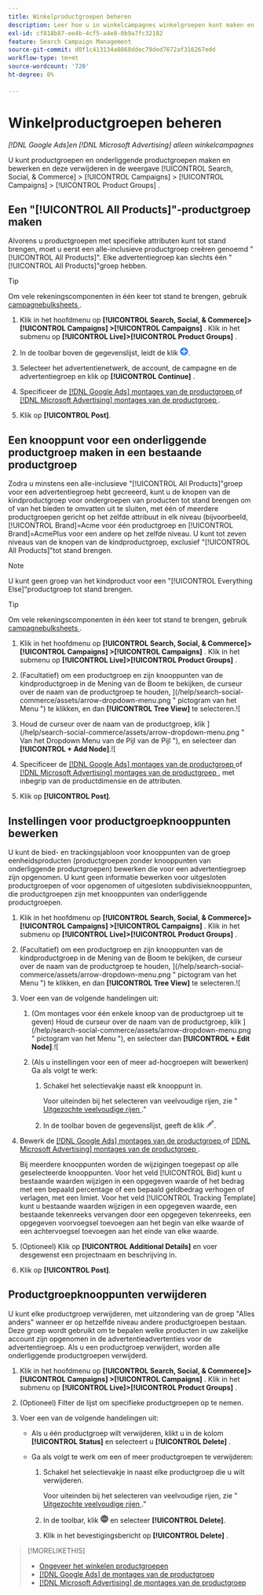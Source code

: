 ```yaml
---
title: Winkelproductgroepen beheren
description: Leer hoe u in winkelcampagnes winkelgroepen kunt maken en beheren.
exl-id: cf818b87-ee4b-4cf5-a4e8-0b9a7fc32182
feature: Search Campaign Management
source-git-commit: d0f1c413134a0868ddec79ded7672af316267edd
workflow-type: tm+mt
source-wordcount: '720'
ht-degree: 0%

---
```


# Winkelproductgroepen beheren

*[!DNL Google Ads]en [!DNL Microsoft Advertising] alleen winkelcampagnes*

U kunt productgroepen en onderliggende productgroepen maken en bewerken en deze verwijderen in de weergave [!UICONTROL Search, Social, & Commerce] > [!UICONTROL Campaigns] > [!UICONTROL Campaigns] > [!UICONTROL Product Groups] .

## Een &quot;[!UICONTROL All Products]&quot;-productgroep maken

Alvorens u productgroepen met specifieke attributen kunt tot stand brengen, moet u eerst een alle-inclusieve productgroep creëren genoemd &quot;[!UICONTROL All Products]&quot;. Elke advertentiegroep kan slechts één &quot;[!UICONTROL All Products]&quot;groep hebben.

>[!TIP]
>
>Om vele rekeningscomponenten in één keer tot stand te brengen, gebruik [ campagnebulksheets ](/help/search-social-commerce/campaign-management/bulksheets/bulksheet-about.md).

1. Klik in het hoofdmenu op **[!UICONTROL Search, Social, & Commerce]> [!UICONTROL Campaigns] >[!UICONTROL Campaigns]** . Klik in het submenu op **[!UICONTROL Live]>[!UICONTROL Product Groups]** .

1. In de toolbar boven de gegevenslijst, leidt de klik ![ ](/help/search-social-commerce/assets/add.png " tot ").

1. Selecteer het advertentienetwerk, de account, de campagne en de advertentiegroep en klik op **[!UICONTROL Continue]** .

1. Specificeer de [[!DNL Google Ads]  montages van de productgroep ](product-group-settings-google.md) of [[!DNL Microsoft Advertising]  montages van de productgroep ](product-group-settings-microsoft.md).

1. Klik op **[!UICONTROL Post]**.

## Een knooppunt voor een onderliggende productgroep maken in een bestaande productgroep

Zodra u minstens een alle-inclusieve &quot;[!UICONTROL All Products]&quot;groep voor een advertentiegroep hebt gecreeerd, kunt u de knopen van de kindproductgroep voor ondergroepen van producten tot stand brengen om of van het bieden te omvatten uit te sluiten, met één of meerdere productgroepen gericht op het zelfde attribuut in elk niveau (bijvoorbeeld, [!UICONTROL Brand]=Acme voor één productgroep en [!UICONTROL Brand]=AcmePlus voor een andere op het zelfde niveau. U kunt tot zeven niveaus van de knopen van de kindproductgroep, exclusief &quot;[!UICONTROL All Products]&quot;tot stand brengen.

>[!NOTE]
>
>U kunt geen groep van het kindproduct voor een &quot;[!UICONTROL Everything Else]&quot;productgroep tot stand brengen.

>[!TIP]
>
>Om vele rekeningscomponenten in één keer tot stand te brengen, gebruik [ campagnebulksheets ](/help/search-social-commerce/campaign-management/bulksheets/bulksheet-about.md).

1. Klik in het hoofdmenu op **[!UICONTROL Search, Social, & Commerce]> [!UICONTROL Campaigns] >[!UICONTROL Campaigns]** . Klik in het submenu op **[!UICONTROL Live]>[!UICONTROL Product Groups]** .

1. (Facultatief) om een productgroep en zijn knooppunten van de kindproductgroep in de Mening van de Boom te bekijken, de curseur over de naam van de productgroep te houden, ](/help/search-social-commerce/assets/arrow-dropdown-menu.png " pictogram van het Menu ") te klikken, en dan **[!UICONTROL Tree View]** te selecteren.![

1. Houd de curseur over de naam van de productgroep, klik ](/help/search-social-commerce/assets/arrow-dropdown-menu.png " Van het Dropdown Menu van de Pijl van de Pijl "), en selecteer dan **[!UICONTROL + Add Node]**.![

1. Specificeer de [[!DNL Google Ads]  montages van de productgroep ](product-group-settings-google.md) of [[!DNL Microsoft Advertising]  montages van de productgroep ](product-group-settings-microsoft.md), met inbegrip van de productdimensie en de attributen.

1. Klik op **[!UICONTROL Post]**.

## Instellingen voor productgroepknooppunten bewerken

U kunt de bied- en trackingsjabloon voor knooppunten van de groep eenheidsproducten (productgroepen zonder knooppunten van onderliggende productgroepen) bewerken die voor een advertentiegroep zijn opgenomen. U kunt geen informatie bewerken voor uitgesloten productgroepen of voor opgenomen of uitgesloten subdivisieknooppunten, die productgroepen zijn met knooppunten van onderliggende productgroepen.

1. Klik in het hoofdmenu op **[!UICONTROL Search, Social, & Commerce]> [!UICONTROL Campaigns] >[!UICONTROL Campaigns]** . Klik in het submenu op **[!UICONTROL Live]>[!UICONTROL Product Groups]** .

1. (Facultatief) om een productgroep en zijn knooppunten van de kindproductgroep in de Mening van de Boom te bekijken, de curseur over de naam van de productgroep te houden, ](/help/search-social-commerce/assets/arrow-dropdown-menu.png " pictogram van het Menu ") te klikken, en dan **[!UICONTROL Tree View]** te selecteren.![

1. Voer een van de volgende handelingen uit:

   1. (Om montages voor één enkele knoop van de productgroep uit te geven) Houd de curseur over de naam van de productgroep, klik ](/help/search-social-commerce/assets/arrow-dropdown-menu.png " pictogram van het Menu "), en selecteer dan **[!UICONTROL + Edit Node]**.![

   1. (Als u instellingen voor een of meer ad-hocgroepen wilt bewerken) Ga als volgt te werk:

      1. Schakel het selectievakje naast elk knooppunt in.

         Voor uiteinden bij het selecteren van veelvoudige rijen, zie &quot;[ Uitgezochte veelvoudige rijen ](/help/search-social-commerce/common-tasks/navigation-editing-selection/multiple-rows-select.md).&quot;

      1. In de toolbar boven de gegevenslijst, geeft de klik ![ ](/help/search-social-commerce/assets/edit.png " uit ").

1. Bewerk de [[!DNL Google Ads]  montages van de productgroep ](product-group-settings-google.md) of [[!DNL Microsoft Advertising]  montages van de productgroep ](product-group-settings-microsoft.md).

   Bij meerdere knooppunten worden de wijzigingen toegepast op alle geselecteerde knooppunten. Voor het veld [!UICONTROL Bid] kunt u bestaande waarden wijzigen in een opgegeven waarde of het bedrag met een bepaald percentage of een bepaald geldbedrag verhogen of verlagen, met een limiet. Voor het veld [!UICONTROL Tracking Template] kunt u bestaande waarden wijzigen in een opgegeven waarde, een bestaande tekenreeks vervangen door een opgegeven tekenreeks, een opgegeven voorvoegsel toevoegen aan het begin van elke waarde of een achtervoegsel toevoegen aan het einde van elke waarde.

1. (Optioneel) Klik op **[!UICONTROL Additional Details]** en voer desgewenst een projectnaam en beschrijving in.

1. Klik op **[!UICONTROL Post]**.

## Productgroepknooppunten verwijderen

U kunt elke productgroep verwijderen, met uitzondering van de groep &quot;Alles anders&quot; wanneer er op hetzelfde niveau andere productgroepen bestaan. Deze groep wordt gebruikt om te bepalen welke producten in uw zakelijke account zijn opgenomen in de advertentieadvertenties voor de advertentiegroep. Als u een productgroep verwijdert, worden alle onderliggende productgroepen verwijderd.

1. Klik in het hoofdmenu op **[!UICONTROL Search, Social, & Commerce]> [!UICONTROL Campaigns] >[!UICONTROL Campaigns]** . Klik in het submenu op **[!UICONTROL Live]>[!UICONTROL Product Groups]** .

1. (Optioneel) Filter de lijst om specifieke productgroepen op te nemen.

1. Voer een van de volgende handelingen uit:

   * Als u één productgroep wilt verwijderen, klikt u in de kolom **[!UICONTROL Status]** en selecteert u **[!UICONTROL Delete]** .

   * Ga als volgt te werk om een of meer productgroepen te verwijderen:

      1. Schakel het selectievakje in naast elke productgroep die u wilt verwijderen.

         Voor uiteinden bij het selecteren van veelvoudige rijen, zie &quot;[ Uitgezochte veelvoudige rijen ](/help/search-social-commerce/common-tasks/navigation-editing-selection/multiple-rows-select.md).&quot;

      1. In de toolbar, klik ![ Meer ](/help/search-social-commerce/assets/more.png " ") en selecteer **[!UICONTROL Delete]**.

      1. Klik in het bevestigingsbericht op **[!UICONTROL Delete]** .

>[!MORELIKETHIS]
>
>* [ Ongeveer het winkelen productgroepen ](product-group-about.md)
>* [[!DNL Google Ads]  de montages van de productgroep ](product-group-settings-google.md)
>* [[!DNL Microsoft Advertising]  de montages van de productgroep ](product-group-settings-microsoft.md)
